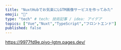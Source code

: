 ```yaml
---
title: "NuxtHubでお気楽にLGTM画像サービスを作ってみた"
emoji: "🐣"
type: "tech" # tech: 技術記事 / idea: アイデア
topics: ["Vue","Nuxt","TypeScript","フロントエンド"]
published: false
---
```



https://9977fd9e.piyo-lgtm.pages.dev/
